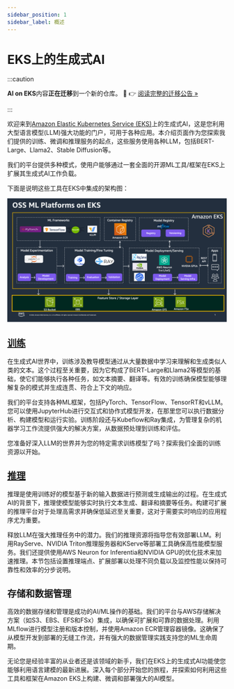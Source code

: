 ```yaml
---
sidebar_position: 1
sidebar_label: 概述
---
```


# EKS上的生成式AI

:::caution

**AI on EKS**内容**正在迁移**到一个新的仓库。
🔗 👉 [阅读完整的迁移公告 »](https://awslabs.github.io/data-on-eks/docs/migration/migration-announcement)

:::

欢迎来到[Amazon Elastic Kubernetes Service (EKS)](https://aws.amazon.com/eks/)上的生成式AI，这是您利用大型语言模型(LLM)强大功能的门户，可用于各种应用。本介绍页面作为您探索我们提供的训练、微调和推理服务的起点，这些服务使用各种LLM，包括BERT-Large、Llama2、Stable Diffusion等。

我们的平台提供多种模式，使用户能够通过一套全面的开源ML工具/框架在EKS上扩展其生成式AI工作负载。

下面是说明这些工具在EKS中集成的架构图：

![EKS上的开源ML平台](../../../../../docs/gen-ai/ml-platforms-eks.png)

## [训练](https://awslabs.github.io/data-on-eks/docs/category/training-on-eks)
在生成式AI世界中，训练涉及教导模型通过从大量数据中学习来理解和生成类似人类的文本。这个过程至关重要，因为它构成了BERT-Large和Llama2等模型的基础，使它们能够执行各种任务，如文本摘要、翻译等。有效的训练确保模型能够理解复杂的模式并生成连贯、符合上下文的响应。

我们的平台支持各种ML框架，包括PyTorch、TensorFlow、TensorRT和vLLM。您可以使用JupyterHub进行交互式和协作式模型开发，在那里您可以执行数据分析、构建模型和运行实验。训练阶段还与Kubeflow和Ray集成，为管理复杂的机器学习工作流提供强大的解决方案，从数据预处理到训练和评估。

您准备好深入LLM的世界并为您的特定需求训练模型了吗？探索我们全面的训练资源以开始。

## [推理](https://awslabs.github.io/data-on-eks/docs/category/inference-on-eks)
推理是使用训练好的模型基于新的输入数据进行预测或生成输出的过程。在生成式AI的背景下，推理使模型能够实时执行文本生成、翻译和摘要等任务。构建可扩展的推理平台对于处理高需求并确保低延迟至关重要，这对于需要实时响应的应用程序尤为重要。

释放LLM在强大推理任务中的潜力。我们的推理资源将指导您有效部署LLM。利用RayServe、NVIDIA Triton推理服务器和KServe等部署工具确保高性能模型服务。我们还提供使用AWS Neuron for Inferentia和NVIDIA GPU的优化技术来加速推理。本节包括设置推理端点、扩展部署以处理不同负载以及监控性能以保持可靠性和效率的分步说明。

## 存储和数据管理
高效的数据存储和管理是成功的AI/ML操作的基础。我们的平台与AWS存储解决方案（如S3、EBS、EFS和FSx）集成，以确保可扩展和可靠的数据处理。利用MLflow进行模型注册和版本控制，并使用Amazon ECR管理容器镜像。这确保了从模型开发到部署的无缝工作流，并有强大的数据管理实践支持您的ML生命周期。

无论您是经验丰富的从业者还是该领域的新手，我们在EKS上的生成式AI功能使您能够利用语言建模的最新进展。深入每个部分开始您的旅程，并探索如何利用这些工具和框架在Amazon EKS上构建、微调和部署强大的AI模型。
